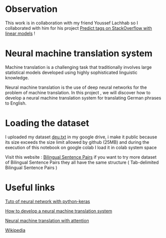# Observation 
 This work is in collaboration with my friend Youssef Lachhab so I collaborated with him for his project    [Predict tags on StackOverflow with linear models](https://github.com/youssef-lachhab/IDDL) !  


# Neural machine translation system
 Machine translation is a challenging task that traditionally involves large statistical models developed using highly sophisticated linguistic knowledge.

 Neural machine translation is the use of deep neural networks for the problem of machine translation.
In this project , we  will discover how to develop a neural machine translation system for translating German phrases to English.

# Loading  the dataset
  I  uploaded  my dataset  [deu.txt](https://docs.google.com/uc?export=download&id=1LYw_wl5ftE4ejhFPFpfar4lt1HvNKZgN)  in my google drive, i make it public  because its size exceeds the size limit allowed by github (25MB)
and during the execution of  this notebook on google colab I load it in  colab system space


Visit this website : [Bilingual Sentence Pairs](http://www.manythings.org/anki/) if you want to try more dataset of  Bilingual Sentence Pairs
they all have the same structure ( Tab-delimited Bilingual Sentence Pairs )

# Useful links

[Tuto of neural network with python-keras](https://machinelearningmastery.com/tutorial-first-neural-network-python-keras)

[How to develop a neural machine translation system](https://machinelearningmastery.com/develop-neural-machine-translation-system-keras/)

[Neural machine translation with attention](https://www.tensorflow.org/tutorials/text/nmt_with_attention)


[Wikipedia](https://en.wikipedia.org/wiki/Recurrent_neural_network)



